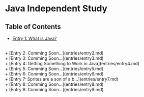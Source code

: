 # Java Independent Study

## Table of Contents

+ [Entry 1: What is Java?](entries/entry1.md)
<br>
+ [Entry 2: Comming Soon...](entries/entry2.md)
<br>
+ [Entry 3: Comming Soon...](entries/entry3.md)
<br>
+ [Entry 4: Getting Something to Work in Java](entries/entry4.md)
<br>
+ [Entry 5: Comming Soon...](entries/entry5.md)
<br>
+ [Entry 6: Comming Soon...](entries/entry6.md)
<br>
+ [Entry 7: Sprites are a son of a b...](entries/entry7.md)
<br>
+ [Entry 8: Comming Soon...](entries/entry8.md)
<br>
+ [Entry 9: Comming Soon...](entries/entry9.md)